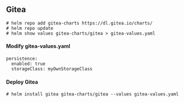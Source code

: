 ## Gitea
```
# helm repo add gitea-charts https://dl.gitea.io/charts/
# helm repo update
# helm show values gitea-charts/gitea > gitea-values.yaml
```
#### Modify gitea-values.yaml
```
persistence:
  enabled: true
  storageClass: myOwnStorageClass
```

#### Deploy Gitea
```
# helm install gitea gitea-charts/gitea --values gitea-values.yaml
```
